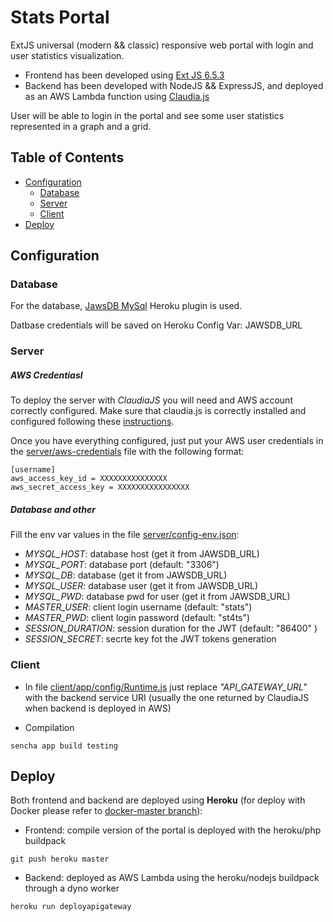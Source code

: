 # Stats Portal

ExtJS universal (modern && classic) responsive web portal with login and user statistics visualization.

* Frontend has been developed using [Ext JS 6.5.3](http://docs.sencha.com/extjs/6.5.3/)
* Backend has been developed with NodeJS && ExpressJS, and deployed as an AWS Lambda function using [Claudia.js](https://claudiajs.com/)

User will be able to login in the portal and see some user statistics represented in a graph and a grid.

## Table of Contents

* [Configuration](#configuration)
    * [Database](#database)
    * [Server](#server)
    * [Client](#client)
* [Deploy](#deploy)

## Configuration

### Database

For the database, [JawsDB MySql](https://devcenter.heroku.com/articles/jawsdb#backup-import-data-from-jawsdb-or-another-mysql-database) Heroku plugin is used.

Datbase credentials will be saved on Heroku Config Var: JAWSDB_URL

### Server
##### AWS Credentiasl
To deploy the server with  _ClaudiaJS_ you will need and AWS account correctly configured. Make sure that claudia.js is correctly installed and configured following these [instructions](https://claudiajs.com/tutorials/installing.html).

Once you have everything configured, just put your AWS user credentials in the [server/aws-credentials](server/aws-credentials) file with the following format:
```
[username]
aws_access_key_id = XXXXXXXXXXXXXXX
aws_secret_access_key = XXXXXXXXXXXXXXXX
```

##### Database and other
Fill the env var values in the file [server/config-env.json](server/config-env.json):

- _MYSQL_HOST_: database host (get it from JAWSDB_URL)
- _MYSQL_PORT_: database port (default: "3306")
- _MYSQL_DB_: database (get it from JAWSDB_URL)
- _MYSQL_USER_: database user (get it from JAWSDB_URL)
- _MYSQL_PWD_: database pwd for user (get it from JAWSDB_URL)
- _MASTER_USER_: client login username (default: "stats")
- _MASTER_PWD_: client login password (default: "st4ts")
- _SESSION_DURATION_: session duration for the JWT (default: "86400" )
- _SESSION_SECRET_: secrte key fot the JWT tokens generation

### Client

* In file [client/app/config/Runtime.js](client/app/config/Runtime.js) just replace _"API_GATEWAY_URL"_ with the backend service URI (usually the one returned by ClaudiaJS when backend is deployed in AWS)

* Compilation
```
sencha app build testing
```


## Deploy

Both frontend and backend are deployed using **Heroku** (for deploy with Docker please refer to [docker-master branch](https://github.com/daniegarcia254/Stats-Portal/tree/docker-master)):

* Frontend: compile version of the portal is deployed with the heroku/php buildpack
```
git push heroku master
```
* Backend: deployed as AWS Lambda using the heroku/nodejs buildpack through a dyno worker
```
heroku run deployapigateway
```
